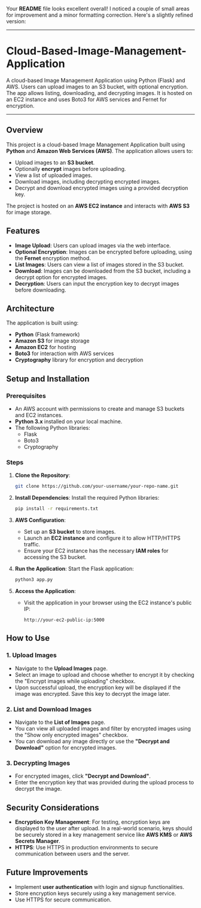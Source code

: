 Your **README** file looks excellent overall! I noticed a couple of small areas for improvement and a minor formatting correction. Here's a slightly refined version:

---

# Cloud-Based-Image-Management-Application

A cloud-based Image Management Application using Python (Flask) and AWS. Users can upload images to an S3 bucket, with optional encryption. The app allows listing, downloading, and decrypting images. It is hosted on an EC2 instance and uses Boto3 for AWS services and Fernet for encryption.

---

## Overview
This project is a cloud-based Image Management Application built using **Python** and **Amazon Web Services (AWS)**. The application allows users to:
- Upload images to an **S3 bucket**.
- Optionally **encrypt** images before uploading.
- View a list of uploaded images.
- Download images, including decrypting encrypted images.
- Decrypt and download encrypted images using a provided decryption key.

The project is hosted on an **AWS EC2 instance** and interacts with **AWS S3** for image storage.

## Features
- **Image Upload**: Users can upload images via the web interface.
- **Optional Encryption**: Images can be encrypted before uploading, using the **Fernet** encryption method.
- **List Images**: Users can view a list of images stored in the S3 bucket.
- **Download**: Images can be downloaded from the S3 bucket, including a decrypt option for encrypted images.
- **Decryption**: Users can input the encryption key to decrypt images before downloading.

## Architecture
The application is built using:
- **Python** (Flask framework)
- **Amazon S3** for image storage
- **Amazon EC2** for hosting
- **Boto3** for interaction with AWS services
- **Cryptography** library for encryption and decryption

## Setup and Installation

### Prerequisites
- An AWS account with permissions to create and manage S3 buckets and EC2 instances.
- **Python 3.x** installed on your local machine.
- The following Python libraries:
  - Flask
  - Boto3
  - Cryptography

### Steps

1. **Clone the Repository**:
   ```bash
   git clone https://github.com/your-username/your-repo-name.git
   ```

2. **Install Dependencies**:
   Install the required Python libraries:
   ```bash
   pip install -r requirements.txt
   ```

3. **AWS Configuration**:
   - Set up an **S3 bucket** to store images.
   - Launch an **EC2 instance** and configure it to allow HTTP/HTTPS traffic.
   - Ensure your EC2 instance has the necessary **IAM roles** for accessing the S3 bucket.

4. **Run the Application**:
   Start the Flask application:
   ```bash
   python3 app.py
   ```

5. **Access the Application**:
   - Visit the application in your browser using the EC2 instance's public IP:
     ```
     http://your-ec2-public-ip:5000
     ```

## How to Use

### 1. Upload Images
- Navigate to the **Upload Images** page.
- Select an image to upload and choose whether to encrypt it by checking the "Encrypt images while uploading" checkbox.
- Upon successful upload, the encryption key will be displayed if the image was encrypted. Save this key to decrypt the image later.

### 2. List and Download Images
- Navigate to the **List of Images** page.
- You can view all uploaded images and filter by encrypted images using the "Show only encrypted images" checkbox.
- You can download any image directly or use the **"Decrypt and Download"** option for encrypted images.

### 3. Decrypting Images
- For encrypted images, click **"Decrypt and Download"**.
- Enter the encryption key that was provided during the upload process to decrypt the image.

## Security Considerations
- **Encryption Key Management**: For testing, encryption keys are displayed to the user after upload. In a real-world scenario, keys should be securely stored in a key management service like **AWS KMS** or **AWS Secrets Manager**.
- **HTTPS**: Use HTTPS in production environments to secure communication between users and the server.

## Future Improvements
- Implement **user authentication** with login and signup functionalities.
- Store encryption keys securely using a key management service.
- Use HTTPS for secure communication.
